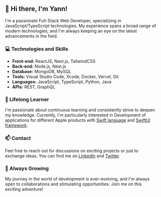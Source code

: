 ## 👋 Hi there, I'm Yann!

I'm a passionate Full-Stack Web Developer, specializing in JavaScript/TypeScript technologies. My experience spans a broad range of modern technologies, and I'm always keeping an eye on the latest advancements in the field.

### 💻 Technologies and Skills

- **Front-end:** ReactJS, Next.js, TailwindCSS
- **Back-end:** Node.js, Nest.js
- **Database:** MongoDB, MySQL
- **Tools:** Visual Studio Code, Xcode, Docker, Vercel, Git
- **Languages:** JavaScript, TypeScript, Python, Java
- **APIs:** REST, GraphQL

### 🌱 Lifelong Learner

I'm passionate about continuous learning and consistently strive to deepen my knowledge. Currently, I'm particularly interested in Development of applications for different Apple products with [Swift language](https://developer.apple.com/swift/) and [SwiftUI framework](https://developer.apple.com/xcode/swiftui/).

### 📫 Contact

Feel free to reach out for discussions on exciting projects or just to exchange ideas. You can find me on [LinkedIn](https://www.linkedin.com/in/ianlcz/) and [Twitter](https://twitter.com/ianlcz).

### 🚧 Always Growing

My journey in the world of development is ever-evolving, and I'm always open to collaborations and stimulating opportunities. Join me on this exciting adventure!

